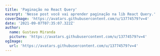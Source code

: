 ```yaml
---
title: 'Paginação no React Query'
excerpt: 'Nesse post você vai aprender paginação na lib React Query.'
coverImage: 'https://avatars.githubusercontent.com/u/13774579?v=4'
date: '2021-09-07T07:35:07.322Z'
author:
  name: Gustavo Miranda
  picture: 'https://avatars.githubusercontent.com/u/13774579?v=4'
ogImage:
  url: 'https://avatars.githubusercontent.com/u/13774579?v=4'
---
```



```javascript

```